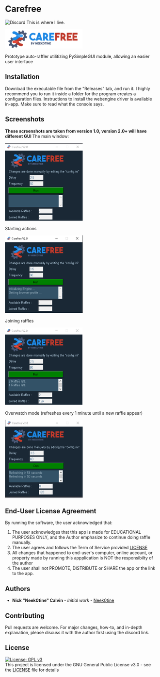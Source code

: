 # Carefree
![Discord](https://img.shields.io/discord/257479001365413889?label=Discord&style=flat-square) This is where I live.

<img src="https://github.com/Neek0tine/Carefree/blob/master/carefree.png" width="256" height="64">

Prototype auto-raffler utilitizing PySimpleGUI module, allowing an easier user interface

## Installation

Download the executable file from the "Releases" tab, and run it. I highly recommend you to run it inside a folder for the program creates a configuration files.
Instructions to install the webengine driver is available in-app. Make sure to read what the console says.

## Screenshots
<b> These screenshots are taken from version 1.0, version 2.0+ will have different GUI </b>
The main window:

<img src="https://github.com/Neek0tine/Carefree/blob/master/screenshots/screenshot.png" width="256" height="256">


Starting actions

<img src="https://github.com/Neek0tine/Carefree/blob/master/screenshots/screenshot2.png" width="256" height="256">


Joining raffles

<img src="https://github.com/Neek0tine/Carefree/blob/master/screenshots/screenshot3.png" width="256" height="256">


Overwatch mode (refreshes every 1 minute until a new raffle appear)

<img src="https://github.com/Neek0tine/Carefree/blob/master/screenshots/screenshot4.png" width="256" height="256">

## End-User License Agreement

By running the software, the user acknowledged that:
 1. The user acknowledges that this app is made for EDUCATIONAL PURPOSES ONLY, and the Author emphasize to continue doing raffle manually.
 2. The user agrees and follows the Term of Service provided [LICENSE](https://github.com/Neek0tine/Carefree/blob/master/LICENSE)
 3. All changes that happened to end-user's computer, online account, or property made by running this appplication is NOT the responsibilty of the author
 4. The user shall not PROMOTE, DISTRIBUTE or SHARE the app or the link to the app. 


## Authors

* **Nick "Neek0tine" Calvin** - *Initial work* - [Neek0tine](https://github.com/Neek0tine)

## Contributing

Pull requests are welcome. For major changes, how-to, and in-depth explanation, please discuss it with the author first using the discord link. 

## License
[![License: GPL v3](https://img.shields.io/badge/License-GPLv3-blue.svg)](https://www.gnu.org/licenses/gpl-3.0)
<br>
This project is licensed under the GNU General Public License v3.0 - see the [LICENSE](https://github.com/Neek0tine/Carefree/blob/master/LICENSE) file for details

